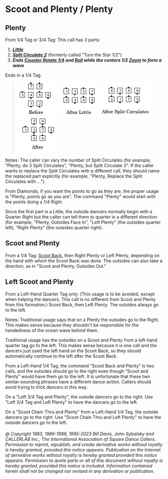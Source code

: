 
# Scoot and Plenty / Plenty

## Plenty

From 1/4 Tag or 3/4 Tag: This call has 3 parts:

1. ***[Little](scoot_and_little.md)***
2. ***[Split Circulate 2](../b1/circulate.md)*** (formerly called "Turn the Star 1/2")
3. ***Ends [Counter Rotate 1/4](counter_rotate.md) and [Roll](../plus/anything_and_roll.md) while the centers 1/2 [Zoom](../b2/zoom.md) to form a wave***

Ends in a 1/4 Tag.

>
> ![alt](plenty_1a.png)
> ![alt](plenty_1b.png)
> ![alt](plenty_2a.png)
> ![alt](plenty_2b.png)
>

Notes: The caller can vary the number of Split Circulates
(for example, "Plenty, do 3 Split Circulates", 
"Plenty, but Split Circulate 3". 
If the caller wants to replace the Split Circulates with a different call,
they should name the replaced part explicitly (for example, 
"Plenty, Replace the Split Circulates with …").

From Diamonds, if you want the points to go as they are, the proper
usage is "Plenty, points go as you are". The command "Plenty" would
start with the points doing a 1/4 Right.

Since the first part is a Little, the outside dancers normally begin with
a Quarter Right but the caller can tell them to quarter in a different
direction (for example, "Plenty, Outsides Face In",
"Left Plenty" (the outsides quarter left),
"Right Plenty" (the outsides quarter right).

## Scoot and Plenty

From a 1/4 Tag: [Scoot Back](../ms/scoot_back.md), then
Right Plenty or Left Plenty, depending on the hand with
which the Scoot Back was done. The outsides can also
take a direction, as in "Scoot and Plenty, Outsides Out."

## Left Scoot and Plenty

From a Left-Hand Quarter Tag only: 
(This usage is to be avoided, except when helping the
dancers. This call is no different from 
Scoot and Plenty from this formation.) 
Scoot Back, then Left Plenty. The outsides always go to the left.

Notes: Traditional usage says that on a Plenty the outsides
go to the Right. This makes sense
because they shouldn't be responsible for the handedness
of the ocean wave behind them.

Traditional usage has the outsides on a Scoot and Plenty 
from a left-hand quarter tag go to the left. 
This makes sense because it is one call and the dancers
just used the left hand on the Scoot Back, 
so they should automatically continue to the left after the Scoot Back.

From a Left-Hand 1/4 Tag, the command 
“Scoot Back and Plenty” is two calls, and the outsides
should go to the right even though “Scoot and Plenty” 
would have them go to the left. It is
unfortunate that these two similar-sounding phrases
have a different dance action. Callers
should avoid trying to trick dancers in this way.

On a "Left 3/4 Tag and Plenty", the outside dancers go to the right. 
Use "Left 3/4 Tag and Left Plenty" to
have the dancers go to the left.

On a "Scoot Chain Thru and Plenty" from a Left-Hand 1/4 Tag, 
the outside dancers go to the right.
Use "Scoot Chain Thru and Left Plenty" 
to have the outside dancers go to the left.

###### @ Copyright 1983, 1986-1988, 1995-2023 Bill Davis, John Sybalsky and CALLERLAB Inc., The International Association of Square Dance Callers. Permission to reprint, republish, and create derivative works without royalty is hereby granted, provided this notice appears. Publication on the Internet of derivative works without royalty is hereby granted provided this notice appears. Permission to quote parts or all of this document without royalty is hereby granted, provided this notice is included. Information contained herein shall not be changed nor revised in any derivation or publication.

<!-- Parts
Plenty1
Plenty2
Plenty3
-->